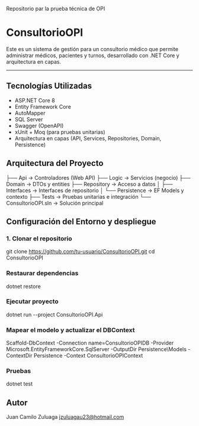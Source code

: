 
Repositorio par la prueba técnica de OPI

# ConsultorioOPI

Este es un sistema de gestión para un consultorio médico que permite administrar médicos, pacientes y turnos, desarrollado con .NET Core y arquitectura en capas.

---

## Tecnologías Utilizadas

- ASP.NET Core 8
- Entity Framework Core
- AutoMapper
- SQL Server
- Swagger (OpenAPI)
- xUnit + Moq (para pruebas unitarias)
- Arquitectura en capas (API, Services, Repositories, Domain, Persistence)

## Arquitectura del Proyecto

├── Api → Controladores (Web API)
├── Logic → Servicios (negocio)
├── Domain → DTOs y entities
├── Repository → Acceso a datos
│ ├── Interfaces → Interfaces de repositorio
│ └── Persistence → EF Models y contexto
├── Tests → Pruebas unitarias e integración
└── ConsultorioOPI.sln → Solución principal

## Configuración del Entorno y despliegue

### 1. Clonar el repositorio
git clone https://github.com/tu-usuario/ConsultorioOPI.git
cd ConsultorioOPI

### Restaurar dependencias
dotnet restore

### Ejecutar proyecto 
dotnet run --project ConsultorioOPI.Api

### Mapear el modelo y actualizar el DBContext 
Scaffold-DbContext -Connection name=ConsultorioOPIDB -Provider Microsoft.EntityFrameworkCore.SqlServer -OutputDir Persistence\Models -ContextDir Persistence -Context ConsultorioOPIContext 

### Pruebas 
dotnet test

## Autor
Juan Camilo Zuluaga 
jzuluagau23@hotmail.com
